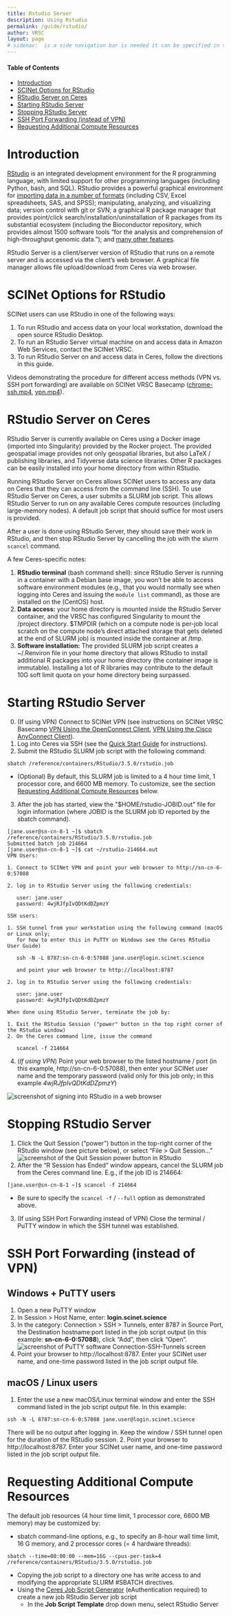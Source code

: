 ```yaml
---
title: Rstudio Server
description: Using Rstudio
permalink: /guide/rstudio/
author: VRSC
layout: page
# sidenav:  is a side navigation bar is needed it can be specified in the _data/navigation.yml file
---
```



#### Table of Contents
* [Introduction](#introduction)
* [SCINet Options for RStudio](#scinet-options-for-rstudio)
* [RStudio Server on Ceres](#rstudio-server-on-ceres)
* [Starting RStudio Server](#starting-rstudio-server)
* [Stopping RStudio Server](#stopping-rstudio-server)
* [SSH Port Forwarding (instead of VPN)](#ssh-port-forwarding-instead-of-vpn)
* [Requesting Additional Compute Resources](#requesting-additional-compute-resources)

# Introduction

[RStudio](https://www.rstudio.com/products/rstudio/) is an integrated development environment for the R programming language, with limited support for other programming languages (including Python, bash, and SQL). RStudio provides a powerful graphical environment for [importing data in a number of formats](https://support.rstudio.com/hc/en-us/articles/218611977-Importing-Data-with-RStudio) (including CSV, Excel spreadsheets, SAS, and SPSS); manipulating, analyzing, and visualizing data; version control with git or SVN; a graphical R package manager that provides point/click search/installation/uninstallation of R packages from its substantial ecosystem (including the Bioconductor repository, which provides almost 1500 software tools “for the analysis and comprehension of high-throughput genomic data.”); and [many other features](https://www.rstudio.com/products/rstudio/features/).

RStudio Server is a client/server version of RStudio that runs on a remote server and is accessed via the client’s web browser. A graphical file manager allows file upload/download from Ceres via web browser.

# SCINet Options for RStudio

SCINet users can use RStudio in one of the following ways:
1. To run RStudio and access data on your local workstation, download the open source RStudio Desktop.
2. To run an RStudio Server virtual machine on and access data in Amazon Web Services, contact the SCINet VRSC.
3. To run RStudio Server on and access data in Ceres, follow the directions in this guide.

Videos demonstrating the procedure for different access methods (VPN vs. SSH port forwarding) are available on SCINet VRSC Basecamp ([chrome-ssh.mp4](https://public.3.basecamp.com/p/5Myb2X5CR2uZKr8EU2ZJgpmi), [vpn.mp4](https://public.3.basecamp.com/p/aznzZYeWLejJFHyTp6ZT6E8s)).

# RStudio Server on Ceres
RStudio Server is currently available on Ceres using a Docker image (imported into Singularity) provided by the Rocker project. The provided geospatial image provides not only geospatial libraries, but also LaTeX / publishing libraries, and Tidyverse data science libraries. Other R packages can be easily installed into your home directory from within RStudio.

Running RStudio Server on Ceres allows SCINet users to access any data on Ceres that they can access from the command line (SSH). To use RStudio Server on Ceres, a user submits a SLURM job script. This allows RStudio Server to run on any available Ceres compute resources (including large-memory nodes). A default job script that should suffice for most users is provided.

After a user is done using RStudio Server, they should save their work in RStudio, and then stop RStudio Server by cancelling the job with the slurm  `scancel`  command.

A few Ceres-specific notes:
1. **RStudio terminal** (bash command shell): since RStudio Server is running in a container with a Debian base image, you won’t be able to access software environment modules (e.g., that you would normally see when logging into Ceres and issuing the  `module list`  command), as those are installed on the (CentOS) host.
2. **Data access:** your home directory is mounted inside the RStudio Server container, and the VRSC has configured Singularity to mount the /project directory.  $TMPDIR (which on a compute node is per-job local scratch on the compute node’s direct attached storage that gets deleted at the end of SLURM job) is mounted inside the container at /tmp.
3. **Software installation:** The provided SLURM job script creates a ~/.Renviron file in your home directory that allows RStudio to install additional R packages into your home directory (the container image is immutable). Installing a lot of R libraries may contribute to the default 10G soft limit quota on your home directory being surpassed.

# Starting RStudio Server

0. (If using VPN) Connect to SCINet VPN (see instructions on SCINet VRSC Basecamp [VPN Using the OpenConnect Client](https://public.3.basecamp.com/p/dwGmuqTLhAErovKeJCEggjNC), [VPN Using the Cisco AnyConnect Client](https://public.3.basecamp.com/p/TDE9ws88dd6XygPA2ekdGEJY)).
1. Log into Ceres via SSH (see the [Quick Start Guide](https://usda-ars-gbru.github.io/scinet-site/guide/quickstart#accessing-scinet) for instructions).
2. Submit the RStudio SLURM job script with the following command:
```
sbatch /reference/containers/RStudio/3.5.0/rstudio.job
```
  * (Optional) By default, this SLURM job is limited to a 4 hour time limit, 1 processor core, and 6600 MB memory. To customize, see the section [Requesting Additional Compute Resources](#requesting-additional-compute-resources) below.
3. After the job has started, view the "$HOME/rstudio-JOBID.out" file for login information (where JOBID is the SLURM job ID reported by the sbatch command).
```
[jane.user@sn-cn-8-1 ~]$ sbatch /reference/containers/RStudio/3.5.0/rstudio.job
Submitted batch job 214664
[jane.user@sn-cn-8-1 ~]$ cat ~/rstudio-214664.out
VPN Users:

1. Connect to SCINet VPN and point your web browser to http://sn-cn-6-0:57088

2. log in to RStudio Server using the following credentials:

   user: jane.user
   password: 4wjRJfpIvQDtKdDZpmzY

SSH users:

1. SSH tunnel from your workstation using the following command (macOS or Linux only;
   for how to enter this in PuTTY on Windows see the Ceres RStudio User Guide)

   ssh -N -L 8787:sn-cn-6-0:57088 jane.user@login.scinet.science

   and point your web browser to http://localhost:8787

2. log in to RStudio Server using the following credentials:

   user: jane.user
   password: 4wjRJfpIvQDtKdDZpmzY

When done using RStudio Server, terminate the job by:

1. Exit the RStudio Session ("power" button in the top right corner of the RStudio window)
2. On the Ceres command line, issue the command

   scancel -f 214664
```
4. (*If using VPN*) Point your web browser to the listed hostname / port (in this example, http://sn-cn-6-0:57088), then enter your SCINet user name and the temporary password (valid only for this job only; in this example *4wjRJfpIvQDtKdDZpmzY*)

![screenshot of signing into RStudio in a web browser](/scinet-site/assets/img/RStudio.png)


# Stopping RStudio Server

1. Click the Quit Session (“power”) button in the top-right corner of the RStudio window (see picture below), or select “File > Quit Session...”
![screenshot of the Quit Session power button in RStudio](/scinet-site/assets/img/RStudio2.gif)
2. After the “R Session has Ended” window appears, cancel the SLURM job from the Ceres command line. E.g., if the job ID is 214664:
```
[jane.user@sn-cn-8-1 ~]$ scancel -f 214664
```
  * Be sure to specify the  `scancel -f`  /  `--full`  option as demonstrated above.
3. (If using SSH Port Forwarding instead of VPN) Close the terminal / PuTTY window in which the SSH tunnel was established.


# SSH Port Forwarding (instead of VPN)

## Windows + PuTTY users
1. Open a new PuTTY window
2. In Session > Host Name, enter: **login.scinet.science**
3. In the category: Connection > SSH > Tunnels, enter 8787 in Source Port, the Destination hostname:port listed in the job script output (in this example: **sn-cn-6-0:57088**), click “Add”, then click “Open”.
![screenshot of PuTTY software Connection-SSH-Tunnels screen](/scinet-site/assets/img/putty-annotated.png)
4. Point your browser to http://localhost:8787. Enter your SCINet user name, and one-time password listed in the job script output file.

## macOS / Linux users

1. Enter the use a new macOS/Linux terminal window and enter the SSH command listed in the job script output file. In this example:
```
ssh -N -L 8787:sn-cn-6-0:57088 jane.user@login.scinet.science
```
There will be no output after logging in. Keep the window / SSH tunnel open for the duration of the RStudio session.
2. Point your browser to http://localhost:8787. Enter your SCINet user name, and one-time password listed in the job script output file.


# Requesting Additional Compute Resources

The default job resources (4 hour time limit, 1 processor core, 6600 MB memory) may be customized by:
* sbatch command-line options, e.g., to specify an 8-hour wall time limit, 16 G memory, and 2 processor cores (= 4 hardware threads):
```
sbatch --time=08:00:00 --mem=16G --cpus-per-task=4 /reference/containers/RStudio/3.5.0/rstudio.job
```
* Copying the job script to a directory one has write access to and modifying the appropriate SLURM #SBATCH directives.
* Using the [Ceres Job Script Generator](http://go.usa.gov/x9fH7) (eAuthentication required) to create a new job RStudio Server job script
  * In the **Job Script Template** drop down menu, select RStudio Server
